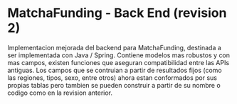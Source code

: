 # MatchaFunding - Back End (revision 2)

Implementacion mejorada del backend para MatchaFunding, destinada a ser implementada con Java / Spring.
Contiene modelos mas robustos y con mas campos, existen funciones que aseguran compatibilidad entre
las APIs antiguas. Los campos que se contruian a partir de resultados fijos (como las regiones, tipos,
sexo, entre otros) ahora estan conformados por sus propias tablas pero tambien se pueden construir
a partir de su nombre o codigo como en la revision anterior.
